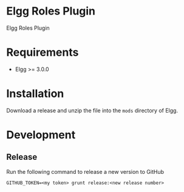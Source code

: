 # Elgg Roles Plugin

Elgg Roles Plugin

# Requirements

* Elgg >= 3.0.0

# Installation

Download a release and unzip the file into the `mods` directory of Elgg.

# Development

## Release

Run the following command to release a new version to GitHub

    GITHUB_TOKEN=<my token> grunt release:<new release number>
